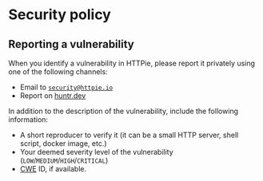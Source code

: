 # Security policy

## Reporting a vulnerability

When you identify a vulnerability in HTTPie, please report it privately using one of the following channels:

- Email to [`security@httpie.io`](mailto:security@httpie.io)
- Report on [huntr.dev](https://huntr.dev/)

In addition to the description of the vulnerability, include the following information:

- A short reproducer to verify it (it can be a small HTTP server, shell script, docker image, etc.)
- Your deemed severity level of the vulnerability (`LOW`/`MEDIUM`/`HIGH`/`CRITICAL`)
- [CWE](https://cwe.mitre.org/) ID, if available.
